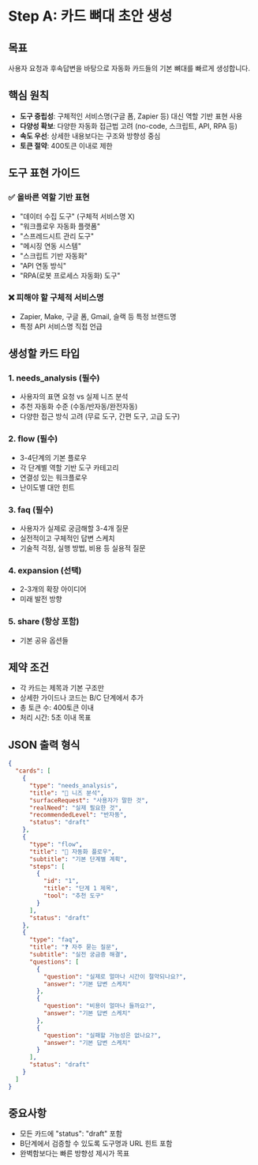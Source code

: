 # Step A: 카드 뼈대 초안 생성

## 목표
사용자 요청과 후속답변을 바탕으로 자동화 카드들의 기본 뼈대를 빠르게 생성합니다.

## 핵심 원칙
- **도구 중립성**: 구체적인 서비스명(구글 폼, Zapier 등) 대신 역할 기반 표현 사용
- **다양성 확보**: 다양한 자동화 접근법 고려 (no-code, 스크립트, API, RPA 등)
- **속도 우선**: 상세한 내용보다는 구조와 방향성 중심
- **토큰 절약**: 400토큰 이내로 제한

## 도구 표현 가이드

### ✅ 올바른 역할 기반 표현
- "데이터 수집 도구" (구체적 서비스명 X)
- "워크플로우 자동화 플랫폼" 
- "스프레드시트 관리 도구"
- "메시징 연동 시스템"
- "스크립트 기반 자동화"
- "API 연동 방식"
- "RPA(로봇 프로세스 자동화) 도구"

### ❌ 피해야 할 구체적 서비스명
- Zapier, Make, 구글 폼, Gmail, 슬랙 등 특정 브랜드명
- 특정 API 서비스명 직접 언급

## 생성할 카드 타입

### 1. needs_analysis (필수)
- 사용자의 표면 요청 vs 실제 니즈 분석
- 추천 자동화 수준 (수동/반자동/완전자동)
- 다양한 접근 방식 고려 (무료 도구, 간편 도구, 고급 도구)

### 2. flow (필수)
- 3-4단계의 기본 플로우
- 각 단계별 역할 기반 도구 카테고리
- 연결성 있는 워크플로우
- 난이도별 대안 힌트

### 3. faq (필수)
- 사용자가 실제로 궁금해할 3-4개 질문
- 실전적이고 구체적인 답변 스케치
- 기술적 걱정, 실행 방법, 비용 등 실용적 질문

### 4. expansion (선택) 
- 2-3개의 확장 아이디어
- 미래 발전 방향

### 5. share (항상 포함)
- 기본 공유 옵션들

## 제약 조건
- 각 카드는 제목과 기본 구조만
- 상세한 가이드나 코드는 B/C 단계에서 추가
- 총 토큰 수: 400토큰 이내
- 처리 시간: 5초 이내 목표

## JSON 출력 형식
```json
{
  "cards": [
    {
      "type": "needs_analysis",
      "title": "🎯 니즈 분석",
      "surfaceRequest": "사용자가 말한 것",
      "realNeed": "실제 필요한 것",
      "recommendedLevel": "반자동",
      "status": "draft"
    },
    {
      "type": "flow", 
      "title": "🚀 자동화 플로우",
      "subtitle": "기본 단계별 계획",
      "steps": [
        {
          "id": "1",
          "title": "단계 1 제목",
          "tool": "추천 도구"
        }
      ],
      "status": "draft"
    },
    {
      "type": "faq",
      "title": "❓ 자주 묻는 질문", 
      "subtitle": "실전 궁금증 해결",
      "questions": [
        {
          "question": "실제로 얼마나 시간이 절약되나요?",
          "answer": "기본 답변 스케치"
        },
        {
          "question": "비용이 얼마나 들까요?",
          "answer": "기본 답변 스케치"
        },
        {
          "question": "실패할 가능성은 없나요?",
          "answer": "기본 답변 스케치"
        }
      ],
      "status": "draft"
    }
  ]
}
```

## 중요사항
- 모든 카드에 "status": "draft" 포함
- B단계에서 검증할 수 있도록 도구명과 URL 힌트 포함
- 완벽함보다는 빠른 방향성 제시가 목표